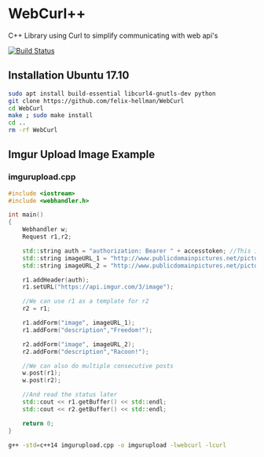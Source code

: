 # WebCurl++
C++ Library using Curl to simplify communicating with web api's 

[![Build Status](https://travis-ci.org/felix-hellman/WebCurl.svg?branch=master)](https://travis-ci.org/felix-hellman/WebCurl)

## Installation Ubuntu 17.10
```bash
sudo apt install build-essential libcurl4-gnutls-dev python
git clone https://github.com/felix-hellman/WebCurl
cd WebCurl
make ; sudo make install
cd ..
rm -rf WebCurl
```


## Imgur Upload Image Example
### imgurupload.cpp
```cpp
#include <iostream>
#include <webhandler.h>

int main()
{
	Webhandler w;
	Request r1,r2;

	std::string auth = "authorization: Bearer " + accesstoken; //This is your api accesstoken
	std::string imageURL_1 = "http://www.publicdomainpictures.net/pictures/210000/velka/statue-of-liberty-1485195728rRZ.jpg";
	std::string imageURL_2 = "http://www.publicdomainpictures.net/pictures/40000/velka/raton-laveur-4.jpg";

	r1.addHeader(auth);
	r1.setURL("https://api.imgur.com/3/image");

	//We can use r1 as a template for r2
	r2 = r1;

	r1.addForm("image", imageURL_1);
	r1.addForm("description","Freedom!");

	r2.addForm("image", imageURL_2);
	r2.addForm("description","Racoon!");

	//We can also do multiple consecutive posts
	w.post(r1);
	w.post(r2);

	//And read the status later
	std::cout << r1.getBuffer() << std::endl;
	std::cout << r2.getBuffer() << std::endl;

	return 0;
}
```
```bash
g++ -std=c++14 imgurupload.cpp -o imgurupload -lwebcurl -lcurl
```
